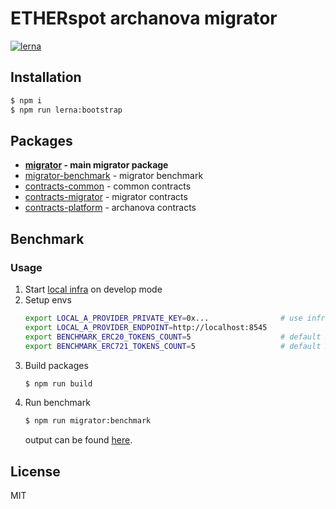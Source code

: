 # ETHERspot archanova migrator

[![lerna](https://img.shields.io/badge/maintained%20with-lerna-cc00ff.svg)](https://lerna.js.org/)

## Installation

```bash
$ npm i
$ npm run lerna:bootstrap
```

## Packages

* **[migrator](./packages/migrator) - main migrator package**
* [migrator-benchmark](./packages/migrator-benchmark) - migrator benchmark
* [contracts-common](./packages/contracts-common) - common contracts
* [contracts-migrator](./packages/contracts-migrator) - migrator contracts
* [contracts-platform](./packages/contracts-platform) - archanova contracts

## Benchmark

### Usage

1. Start [local infra](https://github.com/etherspot/etherspot-infra#develop-env) on develop mode
2. Setup envs
   ```bash
   export LOCAL_A_PROVIDER_PRIVATE_KEY=0x...                # use infra account deployer private key
   export LOCAL_A_PROVIDER_ENDPOINT=http://localhost:8545
   export BENCHMARK_ERC20_TOKENS_COUNT=5                    # default 5 
   export BENCHMARK_ERC721_TOKENS_COUNT=5                   # default 5 
   ```
3. Build packages
   ```bash
   $ npm run build
   ```
4. Run benchmark
   ```bash
   $ npm run migrator:benchmark
   ```
   output can be found [here](./BENCHMARK.md).

## License

MIT
